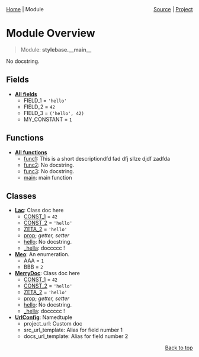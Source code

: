 <div style="display: flex; justify-content: space-between;">
    <div> 
        <a href="docs/README.md">Home</a> |
        Module
    </div>
    <div> 
        <a href="stylebase/__main__.py">Source</a> |
        <a href="README.md">Project</a>
    </div>
</div>

# Module Overview
> Module: **stylebase.\_\_main\_\_**

No docstring.

## Fields
- [**All fields**](docs/modules/stylebase/__main__/fields.md)
    - FIELD\_1 = `'hello'`
    - FIELD\_2 = `42`
    - FIELD\_3 = `('hello', 42)`
    - MY\_CONSTANT = `1`

## Functions
- [**All functions**](docs/modules/stylebase/__main__/funcs.md)
    - [func1](docs/modules/stylebase/__main__/funcs.md#func1): This is a short descriptiondfd fad dfj sllze djdf zadfda
    - [func2](docs/modules/stylebase/__main__/funcs.md#func2): No docstring.
    - [func3](docs/modules/stylebase/__main__/funcs.md#func3): No docstring.
    - [main](docs/modules/stylebase/__main__/funcs.md#main): main function

## Classes
- [**Lac**](docs/modules/stylebase/__main__/class-Lac.md): Class doc here
    - [CONST\_1](docs/modules/stylebase/__main__/class-Lac.md#fields-table) = `42`
    - [CONST\_2](docs/modules/stylebase/__main__/class-Lac.md#fields-table) = `'hello'`
    - [ZETA\_2](docs/modules/stylebase/__main__/class-Lac.md#fields-table) = `'hello'`
    - [prop](docs/modules/stylebase/__main__/class-Lac.md#properties-table); _getter, setter_
    - [hello](docs/modules/stylebase/__main__/class-Lac.md#hello): No docstring.
    - [\_hella](docs/modules/stylebase/__main__/class-Lac.md#_hella): doccccc !
- [**Meo**](docs/modules/stylebase/__main__/class-Meo.md): An enumeration.
    - AAA = `1`
    - BBB = `2`
- [**MerryDoc**](docs/modules/stylebase/__main__/class-MerryDoc.md): Class doc here
    - [CONST\_1](docs/modules/stylebase/__main__/class-MerryDoc.md#fields-table) = `42`
    - [CONST\_2](docs/modules/stylebase/__main__/class-MerryDoc.md#fields-table) = `'hello'`
    - [ZETA\_2](docs/modules/stylebase/__main__/class-MerryDoc.md#fields-table) = `'hello'`
    - [prop](docs/modules/stylebase/__main__/class-MerryDoc.md#properties-table); _getter, setter_
    - [hello](docs/modules/stylebase/__main__/class-MerryDoc.md#hello): No docstring.
    - [\_hella](docs/modules/stylebase/__main__/class-MerryDoc.md#_hella): doccccc !
- [**UrlConfig**](docs/modules/stylebase/__main__/class-UrlConfig.md): Namedtuple
    - project\_url: Custom doc
    - src\_url\_template: Alias for field number 1
    - docs\_url\_template: Alias for field number 2

<p align="right"><a href="#module-overview">Back to top</a></p>
